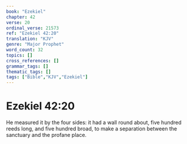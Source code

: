 ```yaml
---
book: "Ezekiel"
chapter: 42
verse: 20
ordinal_verse: 21573
ref: "Ezekiel 42:20"
translation: "KJV"
genre: "Major Prophet"
word_count: 32
topics: []
cross_references: []
grammar_tags: []
thematic_tags: []
tags: ["Bible","KJV","Ezekiel"]
---
```


# Ezekiel 42:20

He measured it by the four sides: it had a wall round about, five hundred reeds long, and five hundred broad, to make a separation between the sanctuary and the profane place.
